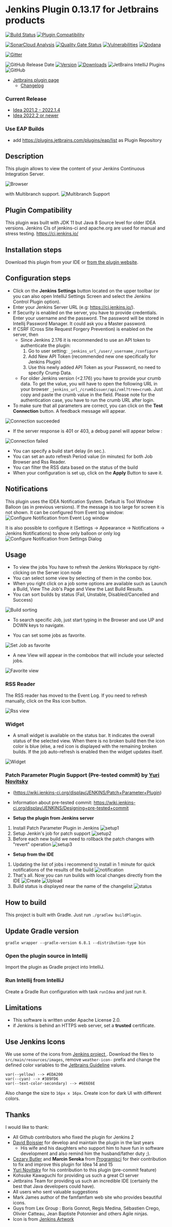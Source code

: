 # Jenkins Plugin 0.13.17 for Jetbrains products
[![Build Status](https://app.travis-ci.com/MCMicS/jenkins-control-plugin.svg?branch=master)](https://app.travis-ci.com/MCMicS/jenkins-control-plugin)
[![Plugin Compatibility](https://github.com/MCMicS/jenkins-control-plugin/actions/workflows/compatibility.yml/badge.svg)](https://github.com/MCMicS/jenkins-control-plugin/actions/workflows/compatibility.yml)

[![SonarCloud Analysis](https://github.com/MCMicS/jenkins-control-plugin/actions/workflows/sonar.yml/badge.svg)](https://github.com/MCMicS/jenkins-control-plugin/actions/workflows/sonar.yml)
[![Quality Gate Status](https://sonarcloud.io/api/project_badges/measure?project=MCMicS_jenkins-control-plugin&metric=alert_status)](https://sonarcloud.io/dashboard?id=MCMicS_jenkins-control-plugin)
[![Vulnerabilities](https://sonarcloud.io/api/project_badges/measure?project=MCMicS_jenkins-control-plugin&metric=vulnerabilities)](https://sonarcloud.io/dashboard?id=MCMicS_jenkins-control-plugin)
[![Qodana](https://github.com/MCMicS/jenkins-control-plugin/actions/workflows/Qodana.yml/badge.svg?branch=master)](https://github.com/MCMicS/jenkins-control-plugin/actions/workflows/Qodana.yml)

[![Gitter](https://badges.gitter.im/jenkins-control-plugin/community.svg)](https://gitter.im/jenkins-control-plugin/community?utm_source=badge&utm_medium=badge&utm_campaign=pr-badge)

![GitHub Release Date](https://img.shields.io/github/release-date/MCMicS/jenkins-control-plugin)
[![Version](https://img.shields.io/jetbrains/plugin/v/6110?label=version)](https://plugins.jetbrains.com/plugin/6110-jenkins-control-plugin)
[![Downloads](https://img.shields.io/jetbrains/plugin/d/6110-jenkins-control-plugin)](https://plugins.jetbrains.com/plugin/6110-jenkins-control-plugin)
![JetBrains IntelliJ Plugins](https://img.shields.io/jetbrains/plugin/r/rating/6110)
![GitHub](https://img.shields.io/github/license/MCMicS/jenkins-control-plugin)

* [Jetbrains plugin page](https://plugins.jetbrains.com/idea/plugin/6110)
  * [Changelog](CHANGELOG.md)

### Current Release
* [Idea 2021.2 - 2022.1.4](../../releases/latest/download/jenkins-control-plugin-2021.2.zip)
* [Idea 2022.2 or newer](../../releases/latest/download/jenkins-control-plugin-2022.2.zip)

[//]: # (* [Idea 2022.2 or newer]&#40;../../releases/latest/download/jenkins-control-plugin-2022.2.zip&#41;)

### Use EAP Builds
* add https://plugins.jetbrains.com/plugins/eap/list as Plugin Repository

## Description
This plugin allows to view the content of your Jenkins Continuous Integration Server.

![Browser](doc/images/Browser.png?raw=true)

with Multibranch support.
![Multibranch Support](doc/images/MultiBranch.png?raw=true)

## Plugin Compatibility
This plugin was built with JDK 11 but Java 8 Source level for older IDEA versions. Jenkins CIs of jenkins-ci and apache.org are used for manual and stress testing.
https://ci.jenkins.io/
## Installation steps
Download this plugin from your IDE or [from the plugin website](http://plugins.jetbrains.com/plugin/6110).

## Configuration steps
* Click on the **Jenkins Settings** button located on the upper toolbar (or you can also open IntelliJ Settings Screen and select the Jenkins Control Plugin option).
* Enter your Jenkins Server URL (e.g: https://ci.jenkins.io/).
* If Security is enabled on the server, you have to provide credentials. Enter your username and the password. The password will be stored in Intellij Password Manager. It could ask you a Master password.
* If CSRF (Cross Site Request Forgery Prevention) is enabled on the server, then 
  * Since Jenkins 2.176 it is recommended to use an API token to authenticate the plugin:
     1. Go to user setting: `_jenkins_url_/user/_username_/configure`
     2. Add New API Token (recommended new one specifically for Jenkins Plugin)
     3. Use this newly added API Token as your Password, no need to specify Crump Data.
   * For older Jenkins version (<2.176) you have to provide your crumb data. To get the value, you will have to open the following URL in your browser `_jenkins_url_/crumbIssuer/api/xml?tree=crumb`. Just copy and paste the crumb value in the field. Please note for the authentication case, you have to run the crumb URL after login.
* To make sure that all parameters are correct, you can click on the **Test Connection** button. A feedback message will appear.

![Connection succeeded](doc/images/Configuration-Success.png?raw=true)

* If the server response is 401 or 403, a debug panel will appear below :

![Connection failed](doc/images/Configuration-failure.png?raw=true)

* You can specify a build start delay (in sec.).
* You can set an auto refresh Period value (in minutes) for both Job Browser and Rss Reader.
* You can filter the RSS data based on the status of the build
* When your configuration is set up, click on the **Apply** Button to save it.

## Notifications
This plugin uses the IDEA Notification System. Default is Tool Window Balloon (as in previous versions).
If the message is too large for screen it is not shown.
It can be configured from Event log window:
![Configure Notification from Event Log window](doc/images/Notification_EventLog.png?raw=true)

It is also possible to configure it (Settings -> Appearance -> Notifications -> Jenkins Notifications) to show only balloon or only log
![Configure Notification from Settings Dialog](doc/images/Notification_Menu.png?raw=true)

## Usage
* To view the jobs You have to refresh the Jenkins Workspace by right-clicking on the Server icon node
* You can select some view by selecting of them in the combo box.
* When you right click on a job some options are available such as Launch a Build, View The Job's Page and View the Last Build Results.
* You can sort builds by status (Fail, Unstable, Disabled/Cancelled and Success)

![Build sorting](doc/images/Browser-sortingByStatus.png?raw=true)

* To search specific Job, just start typing in the Browser and use UP and DOWN keys to navigate.

* You can set some jobs as favorite.

![Set Job as favorite ](doc/images/Browser-setAsFavorite.png?raw=true)

* A new View will appear in the combobox that will include your selected jobs.

![Favorite view](doc/images/Browser-selectFavoriteView.png?raw=true)

### RSS Reader
The RSS reader has moved to the Event Log. If you need to refresh manually, click on the Rss icon button.

![Rss view](doc/images/RssLatestBuilds.png?raw=true)

### Widget
* A small widget is available on the status bar. It indicates the overall status of the selected view. When there is no broken build then the icon color is blue (else, a red icon is displayed with the remaining broken builds. If the job auto-refresh is enabled then the widget updates itself.

![Widget](doc/images/Widget.png?raw=true)


### Patch Parameter Plugin Support (Pre-tested commit) by [Yuri Novitsky](https://github.com/nyver)
* (https://wiki.jenkins-ci.org/display/JENKINS/Patch+Parameter+Plugin)
* Information about pre-tested commit: https://wiki.jenkins-ci.org/display/JENKINS/Designing+pre-tested+commit

* **Setup the plugin from Jenkins server**

1. Install Patch Parameter Plugin in Jenkins ![setup1](doc/howto/1_setup_jenkins/01.png?raw=true)
2. Setup Jenkin's job for patch support ![setup2](doc/howto/1_setup_jenkins/02.png?raw=true)
3. Before each new build we need to rollback the patch changes with "revert" operation ![setup3](doc/howto/1_setup_jenkins/03.png?raw=true)

* **Setup from the IDE**

1. Updating the list of jobs i recommend to install in 1 minute for quick notifications of the results of the build ![notification](doc/howto/2_setup_ide/03.png)
2. That's all. Now you can run builds with local changes directly from the IDE ![Create](doc/howto/2_setup_ide/05.png?raw=true) ![Upload](doc/howto/2_setup_ide/04.png?raw=true)
3. Build status is displayed near the name of the changelist ![status](doc/howto/2_setup_ide/06.png?raw=true)

## How to build

This project is built with Gradle. Just run `./gradlew buildPlugin`.

## Update Gradle version

`gradle wrapper --gradle-version 6.8.1 --distribution-type bin`

### Open the plugin source in Intellij

Import the plugin as Gradle project into IntelliJ.

### Run Intellij from IntelliJ

Create a Gradle Run configuration with task `runIdea` and just run it.

## Limitations
* This software is written under Apache License 2.0.
* if Jenkins is behind an HTTPS web server, set a **trusted** certificate.

## Use Jenkins Icons
We use some of the icons from [Jenkins project ](https://github.com/jenkinsci/jenkins/tree/master/war/src/main/resources/images/symbols).
Download the files to `src/main/resources/images`, remove `weather-icon-` prefix and change the defined color variables to the [Jetbrains Guideline](https://jetbrains.design/intellij/principles/icons/#action-icons) values.
```
var(--yellow) --> #EDA200 
var(--cyan) --> #389FD6
var(--text-color-secondary) --> #6E6E6E
```
Also change the size to `16px x 16px`. Create icon for dark UI with different colors.

## Thanks
I would like to thank:
* All Github contributors who fixed the plugin for Jenkins 2
* [David Boissier](https://github.com/dboissier) for develop and maintain the plugin in the last years
    * His wife and his daughters who support him to have fun in software development and also remind him the husband/father duty ;).
* [Cezary Butler](https://github.com/cezary-butler) and **Marcin Seroka** from [Programisci](http://programisci.eu/en/) for their contribution to fix and improve this plugin for Idea 14 and 15
* [Yuri Novitsky](https://github.com/nyver) for his contribution to this plugin (pre-commit feature)
* Kohsuke Kawaguchi for providing us such a great CI server
* Jetbrains Team for providing us such an incredible IDE (certainly the best that Java developers could have).
* All users who sent valuable suggestions
* Mark James author of the famfamfam web site who provides beautiful icons.
* Guys from Lex Group : Boris Gonnot, Regis Medina, Sébastien Crego, Olivier Catteau, Jean Baptiste Potonnier and others Agile ninjas.
* Icon is from [Jenkins Artwork](https://jenkins.io/artwork/)
